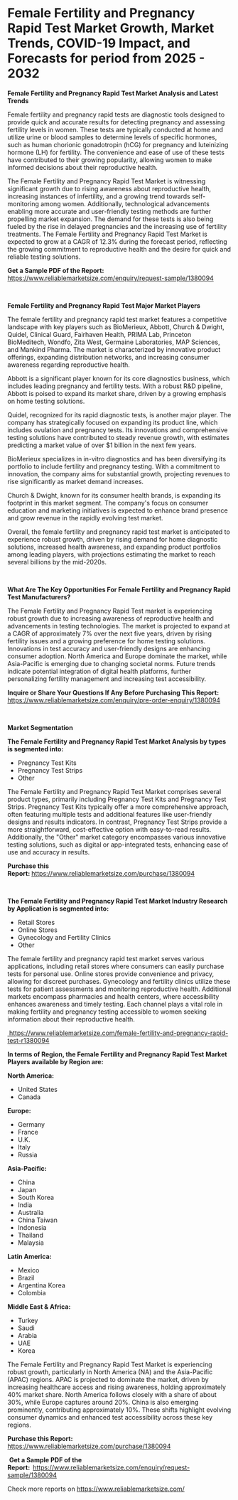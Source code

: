 <p><h1>Female Fertility and Pregnancy Rapid Test Market Growth, Market Trends, COVID-19 Impact, and Forecasts for period from 2025 - 2032</h1></p><p><strong>Female Fertility and Pregnancy Rapid Test Market Analysis and Latest Trends</strong></p>
<p><p>Female fertility and pregnancy rapid tests are diagnostic tools designed to provide quick and accurate results for detecting pregnancy and assessing fertility levels in women. These tests are typically conducted at home and utilize urine or blood samples to determine levels of specific hormones, such as human chorionic gonadotropin (hCG) for pregnancy and luteinizing hormone (LH) for fertility. The convenience and ease of use of these tests have contributed to their growing popularity, allowing women to make informed decisions about their reproductive health.</p><p>The Female Fertility and Pregnancy Rapid Test Market is witnessing significant growth due to rising awareness about reproductive health, increasing instances of infertility, and a growing trend towards self-monitoring among women. Additionally, technological advancements enabling more accurate and user-friendly testing methods are further propelling market expansion. The demand for these tests is also being fueled by the rise in delayed pregnancies and the increasing use of fertility treatments. The Female Fertility and Pregnancy Rapid Test Market is expected to grow at a CAGR of 12.3% during the forecast period, reflecting the growing commitment to reproductive health and the desire for quick and reliable testing solutions.</p></p>
<p><strong>Get a Sample PDF of the Report:&nbsp;</strong> <a href="https://www.reliablemarketsize.com/enquiry/request-sample/1380094?utm_campaign=2459&utm_medium=2&utm_source=Github&utm_content=ia&utm_term=09032025&utm_id=female-fertility-and-pregnancy-rapid-test">https://www.reliablemarketsize.com/enquiry/request-sample/1380094</a></p>
<p>&nbsp;</p>
<p><strong>Female Fertility and Pregnancy Rapid Test Major Market Players</strong></p>
<p><p>The female fertility and pregnancy rapid test market features a competitive landscape with key players such as BioMerieux, Abbott, Church & Dwight, Quidel, Clinical Guard, Fairhaven Health, PRIMA Lab, Princeton BioMeditech, Wondfo, Zita West, Germaine Laboratories, MAP Sciences, and Mankind Pharma. The market is characterized by innovative product offerings, expanding distribution networks, and increasing consumer awareness regarding reproductive health.</p><p>Abbott is a significant player known for its core diagnostics business, which includes leading pregnancy and fertility tests. With a robust R&D pipeline, Abbott is poised to expand its market share, driven by a growing emphasis on home testing solutions.</p><p>Quidel, recognized for its rapid diagnostic tests, is another major player. The company has strategically focused on expanding its product line, which includes ovulation and pregnancy tests. Its innovations and comprehensive testing solutions have contributed to steady revenue growth, with estimates predicting a market value of over $1 billion in the next few years.</p><p>BioMerieux specializes in in-vitro diagnostics and has been diversifying its portfolio to include fertility and pregnancy testing. With a commitment to innovation, the company aims for substantial growth, projecting revenues to rise significantly as market demand increases.</p><p>Church & Dwight, known for its consumer health brands, is expanding its footprint in this market segment. The company's focus on consumer education and marketing initiatives is expected to enhance brand presence and grow revenue in the rapidly evolving test market.</p><p>Overall, the female fertility and pregnancy rapid test market is anticipated to experience robust growth, driven by rising demand for home diagnostic solutions, increased health awareness, and expanding product portfolios among leading players, with projections estimating the market to reach several billions by the mid-2020s.</p></p>
<p>&nbsp;</p>
<p><strong>What Are The Key Opportunities For Female Fertility and Pregnancy Rapid Test Manufacturers?</strong></p>
<p><p>The Female Fertility and Pregnancy Rapid Test market is experiencing robust growth due to increasing awareness of reproductive health and advancements in testing technologies. The market is projected to expand at a CAGR of approximately 7% over the next five years, driven by rising fertility issues and a growing preference for home testing solutions. Innovations in test accuracy and user-friendly designs are enhancing consumer adoption. North America and Europe dominate the market, while Asia-Pacific is emerging due to changing societal norms. Future trends indicate potential integration of digital health platforms, further personalizing fertility management and increasing test accessibility.</p></p>
<p><strong>Inquire or Share Your Questions If Any Before Purchasing This Report:</strong> <a href="https://www.reliablemarketsize.com/enquiry/pre-order-enquiry/1380094?utm_campaign=2459&utm_medium=2&utm_source=Github&utm_content=ia&utm_term=09032025&utm_id=female-fertility-and-pregnancy-rapid-test">https://www.reliablemarketsize.com/enquiry/pre-order-enquiry/1380094</a></p>
<p>&nbsp;</p>
<p><strong>Market Segmentation</strong></p>
<p><strong>The Female Fertility and Pregnancy Rapid Test Market Analysis by types is segmented into:</strong></p>
<p><ul><li>Pregnancy Test Kits</li><li>Pregnancy Test Strips</li><li>Other</li></ul></p>
<p><p>The Female Fertility and Pregnancy Rapid Test Market comprises several product types, primarily including Pregnancy Test Kits and Pregnancy Test Strips. Pregnancy Test Kits typically offer a more comprehensive approach, often featuring multiple tests and additional features like user-friendly designs and results indicators. In contrast, Pregnancy Test Strips provide a more straightforward, cost-effective option with easy-to-read results. Additionally, the "Other" market category encompasses various innovative testing solutions, such as digital or app-integrated tests, enhancing ease of use and accuracy in results.</p></p>
<p><strong>Purchase this Report:&nbsp;</strong><a href="https://www.reliablemarketsize.com/purchase/1380094?utm_campaign=2459&utm_medium=2&utm_source=Github&utm_content=ia&utm_term=09032025&utm_id=female-fertility-and-pregnancy-rapid-test">https://www.reliablemarketsize.com/purchase/1380094</a></p>
<p>&nbsp;</p>
<p><strong>The Female Fertility and Pregnancy Rapid Test Market Industry Research by Application is segmented into:</strong></p>
<p><ul><li>Retail Stores</li><li>Online Stores</li><li>Gynecology and Fertility Clinics</li><li>Other</li></ul></p>
<p><p>The female fertility and pregnancy rapid test market serves various applications, including retail stores where consumers can easily purchase tests for personal use. Online stores provide convenience and privacy, allowing for discreet purchases. Gynecology and fertility clinics utilize these tests for patient assessments and monitoring reproductive health. Additional markets encompass pharmacies and health centers, where accessibility enhances awareness and timely testing. Each channel plays a vital role in making fertility and pregnancy testing accessible to women seeking information about their reproductive health.</p></p>
<p><a href="https://www.reliablemarketsize.com/female-fertility-and-pregnancy-rapid-test-r1380094?utm_campaign=2459&utm_medium=2&utm_source=Github&utm_content=ia&utm_term=09032025&utm_id=female-fertility-and-pregnancy-rapid-test">&nbsp;https://www.reliablemarketsize.com/female-fertility-and-pregnancy-rapid-test-r1380094</a></p>
<p><strong>In terms of Region, the Female Fertility and Pregnancy Rapid Test Market Players available by Region are:</strong></p>
<p>
    <p> <strong> North America: </strong>
        <ul>
            <li>United States</li>
            <li>Canada</li>
        </ul>
        </p> 
    <p> <strong> Europe: </strong>
        <ul>
            <li>Germany</li>
            <li>France</li>
            <li>U.K.</li>
            <li>Italy</li>
            <li>Russia</li>
        </ul>
        </p> 
    <p> <strong> Asia-Pacific: </strong>
        <ul>
            <li>China</li>
            <li>Japan</li>
            <li>South Korea</li>
            <li>India</li>
            <li>Australia</li>
            <li>China Taiwan</li>
            <li>Indonesia</li>
            <li>Thailand</li>
            <li>Malaysia</li>
        </ul>
        </p> 
    <p> <strong> Latin America: </strong>
        <ul>
            <li>Mexico</li>
            <li>Brazil</li>
            <li>Argentina Korea</li>
            <li>Colombia</li>
        </ul>
        </p> 
    <p> <strong> Middle East & Africa: </strong>
        <ul>
            <li>Turkey</li>
            <li>Saudi</li>
            <li>Arabia</li>
            <li>UAE</li>
            <li>Korea</li>
        </ul>
    </p>
    </p>
<p><p>The Female Fertility and Pregnancy Rapid Test Market is experiencing robust growth, particularly in North America (NA) and the Asia-Pacific (APAC) regions. APAC is projected to dominate the market, driven by increasing healthcare access and rising awareness, holding approximately 40% market share. North America follows closely with a share of about 30%, while Europe captures around 20%. China is also emerging prominently, contributing approximately 10%. These shifts highlight evolving consumer dynamics and enhanced test accessibility across these key regions.</p></p>
<p><strong>Purchase this Report: </strong><a href="https://www.reliablemarketsize.com/purchase/1380094?utm_campaign=2459&utm_medium=2&utm_source=Github&utm_content=ia&utm_term=09032025&utm_id=female-fertility-and-pregnancy-rapid-test">https://www.reliablemarketsize.com/purchase/1380094</a></p>
<p>&nbsp;<strong>Get a Sample PDF of the Report:&nbsp;&nbsp;</strong><a href="https://www.reliablemarketsize.com/enquiry/request-sample/1380094?utm_campaign=2459&utm_medium=2&utm_source=Github&utm_content=ia&utm_term=09032025&utm_id=female-fertility-and-pregnancy-rapid-test">https://www.reliablemarketsize.com/enquiry/request-sample/1380094</a></p>
<p><strong></strong></p>
<p>Check more reports on <a href="https://www.reliablemarketsize.com/?utm_campaign=2459&utm_medium=2&utm_source=Github&utm_content=ia&utm_term=09032025&utm_id=female-fertility-and-pregnancy-rapid-test">https://www.reliablemarketsize.com/</a></p>